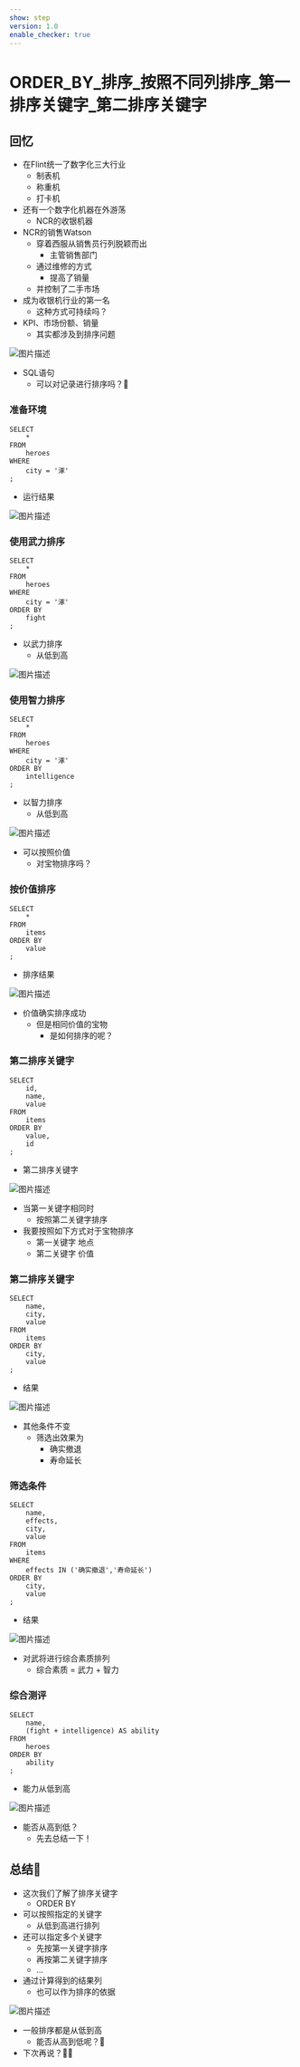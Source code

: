 ```yaml
---
show: step
version: 1.0
enable_checker: true
---
```


#   ORDER_BY_排序_按照不同列排序_第一排序关键字_第二排序关键字 

##  回忆

- 在Flint统一了数字化三大行业
	- 制表机
	- 称重机
	- 打卡机
- 还有一个数字化机器在外游荡
	- NCR的收银机器
- NCR的销售Watson
	- 穿着西服从销售员行列脱颖而出
		- 主管销售部门
	- 通过维修的方式
		- 提高了销量
	- 并控制了二手市场
- 成为收银机行业的第一名
	- 这种方式可持续吗？
- KPI、市场份额、销量
	- 其实都涉及到排序问题

![图片描述](https://doc.shiyanlou.com/courses/uid1190679-20230701-1688212646947)

- SQL语句
	- 可以对记录进行排序吗？🤔

### 准备环境

```
SELECT
    *
FROM
    heroes
WHERE
    city = '涿'
;
```

- 运行结果

![图片描述](https://doc.shiyanlou.com/courses/uid1190679-20230627-1687859990448)

### 使用武力排序

```
SELECT
    *
FROM
    heroes
WHERE
    city = '涿'
ORDER BY
    fight
;
```

- 以武力排序
	- 从低到高

![图片描述](https://doc.shiyanlou.com/courses/uid1190679-20230627-1687860149974)

### 使用智力排序

```
SELECT
    *
FROM
    heroes
WHERE
    city = '涿'
ORDER BY
    intelligence
;
```

- 以智力排序
	- 从低到高

![图片描述](https://doc.shiyanlou.com/courses/uid1190679-20230627-1687860248826)

- 可以按照价值
	- 对宝物排序吗？

### 按价值排序

```
SELECT
    *
FROM
    items
ORDER BY
    value
;
```

- 排序结果

![图片描述](https://doc.shiyanlou.com/courses/uid1190679-20230627-1687860417959)

- 价值确实排序成功
	- 但是相同价值的宝物
		- 是如何排序的呢？

### 第二排序关键字

```
SELECT
    id,
    name,
    value
FROM
    items
ORDER BY
    value,
    id
;
```

- 第二排序关键字

![图片描述](https://doc.shiyanlou.com/courses/uid1190679-20230627-1687860526797)

- 当第一关键字相同时
	- 按照第二关键字排序
- 我要按照如下方式对于宝物排序
	- 第一关键字 地点
	- 第二关键字 价值

### 第二排序关键字

```
SELECT
    name,
    city,
    value
FROM
    items
ORDER BY
    city,
    value
;
```

- 结果

![图片描述](https://doc.shiyanlou.com/courses/uid1190679-20230627-1687860742615)

- 其他条件不变
	- 筛选出效果为
		- 确实撤退
		- 寿命延长

### 筛选条件

```
SELECT
    name,
    effects,
    city,
    value
FROM
    items
WHERE
    effects IN ('确实撤退','寿命延长')
ORDER BY
    city,
    value
;
```

- 结果

![图片描述](https://doc.shiyanlou.com/courses/uid1190679-20230627-1687861076183)

- 对武将进行综合素质排列
	- 综合素质 = 武力 + 智力

### 综合测评

```
SELECT
    name,
    (fight + intelligence) AS ability 
FROM
    heroes
ORDER BY
    ability
;
```

- 能力从低到高

![图片描述](https://doc.shiyanlou.com/courses/uid1190679-20230627-1687861269367)

- 能否从高到低？
	- 先去总结一下！

## 总结🤔
- 这次我们了解了排序关键字
	- ORDER BY
- 可以按照指定的关键字
	- 从低到高进行排列
- 还可以指定多个关键字
	- 先按第一关键字排序
	- 再按第二关键字排序
	- ...
- 通过计算得到的结果列
	- 也可以作为排序的依据

![图片描述](https://doc.shiyanlou.com/courses/uid1190679-20230701-1688212590242)

- 一般排序都是从低到高
	- 能否从高到低呢？🤔
- 下次再说？👋🏻
